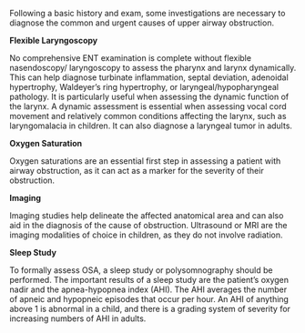 Following a basic history and exam, some investigations are necessary to diagnose the common and urgent causes of upper airway obstruction.

**Flexible Laryngoscopy**

No comprehensive ENT examination is complete without flexible nasendoscopy/ laryngoscopy to assess the pharynx and larynx dynamically. This can help diagnose turbinate inflammation, septal deviation, adenoidal hypertrophy, Waldeyer’s ring hypertrophy, or laryngeal/hypopharyngeal pathology. It is particularly useful when assessing the dynamic function of the larynx. A dynamic assessment is essential when assessing vocal cord movement and relatively common conditions affecting the larynx, such as laryngomalacia in children. It can also diagnose a laryngeal tumor in adults.

**Oxygen Saturation**

Oxygen saturations are an essential first step in assessing a patient with airway obstruction, as it can act as a marker for the severity of their obstruction.

**Imaging**

Imaging studies help delineate the affected anatomical area and can also aid in the diagnosis of the cause of obstruction. Ultrasound or MRI are the imaging modalities of choice in children, as they do not involve radiation.

**Sleep Study**

To formally assess OSA, a sleep study or polysomnography should be performed. The important results of a sleep study are the patient’s oxygen nadir and the apnea-hypopnea index (AHI). The AHI averages the number of apneic and hypopneic episodes that occur per hour. An AHI of anything above 1 is abnormal in a child, and there is a grading system of severity for increasing numbers of AHI in adults.